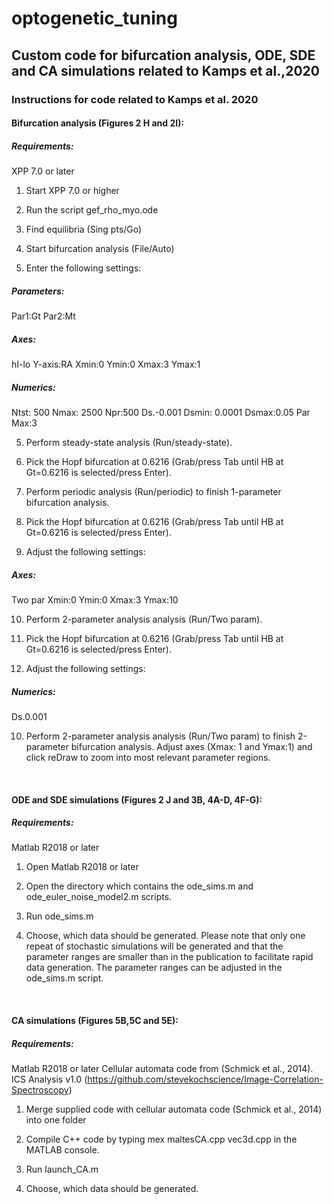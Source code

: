 # optogenetic_tuning
## Custom code for bifurcation analysis, ODE, SDE and CA simulations related to Kamps et al.,2020

### Instructions for code related to Kamps et al. 2020

#### Bifurcation analysis (Figures 2 H and 2I):

##### Requirements:
XPP 7.0 or later

1.  Start XPP 7.0 or higher

2. Run the script gef_rho_myo.ode

3. Find equilibria (Sing pts/Go)

4. Start bifurcation analysis (File/Auto)

5. Enter the following settings:

##### Parameters:

Par1:Gt
Par2:Mt

##### Axes:

hI-lo
Y-axis:RA
Xmin:0
Ymin:0
Xmax:3
Ymax:1

##### Numerics:

Ntst: 500
Nmax: 2500
Npr:500
Ds.-0.001
Dsmin: 0.0001
Dsmax:0.05
Par Max:3

5. Perform steady-state analysis (Run/steady-state).

6. Pick the Hopf bifurcation at 0.6216  (Grab/press Tab until HB at Gt=0.6216 is selected/press Enter).

7. Perform periodic analysis (Run/periodic) to finish 1-parameter bifurcation analysis.

8. Pick the Hopf bifurcation at 0.6216  (Grab/press Tab until HB at Gt=0.6216 is selected/press Enter).

9. Adjust the following settings:

##### Axes:

Two par
Xmin:0
Ymin:0
Xmax:3
Ymax:10

10. Perform 2-parameter analysis analysis (Run/Two param).

11. Pick the Hopf bifurcation at 0.6216  (Grab/press Tab until HB at Gt=0.6216 is selected/press Enter).

12. Adjust the following settings:

##### Numerics:

Ds.0.001

10. Perform 2-parameter analysis analysis (Run/Two param) to finish 2-parameter bifurcation analysis. Adjust axes (Xmax: 1 and Ymax:1) and click reDraw to zoom into most relevant parameter regions.

 
#### ODE and SDE simulations (Figures 2 J and 3B, 4A-D, 4F-G):

##### Requirements:
Matlab R2018 or later

1. Open Matlab R2018 or later

2. Open the directory which contains the ode_sims.m and ode_euler_noise_model2.m scripts.

3. Run ode_sims.m

4. Choose, which data should be generated. Please note that only one repeat of stochastic simulations will be generated and that the parameter ranges are smaller than in the publication to facilitate rapid data generation. The parameter ranges can be adjusted in the ode_sims.m script.

 
#### CA simulations (Figures 5B,5C and 5E):

##### Requirements: 
Matlab R2018 or later
Cellular automata code from (Schmick et al., 2014).
ICS Analysis v1.0 (https://github.com/stevekochscience/Image-Correlation-Spectroscopy)

1. Merge supplied code with cellular automata code (Schmick et al., 2014) into one folder

2.  Compile C++ code by typing mex maltesCA.cpp vec3d.cpp in the MATLAB console.

3. Run launch_CA.m

4. Choose, which data should be generated.



